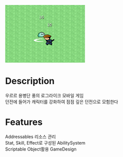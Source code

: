 ![previewimage](https://github.com/hooony1324/Project_h/blob/main/previewimage_1.png)  

# Description
우르르 용병단 풍의 로그라이크 모바일 게임  
던전에 들어가 캐릭터를 강화하여 점점 깊은 던전으로 모험한다

# Features
Addressables 리소스 관리  
Stat, Skill, Effect로 구성된 AbilitySystem  
Scriptable Object활용 GameDesign  
